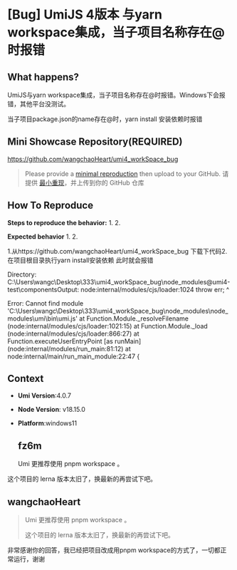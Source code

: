 # [Bug] UmiJS 4版本 与yarn workspace集成，当子项目名称存在@时报错

  <!--
感谢您向我们反馈问题，为了高效的解决问题，我们期望你能提供以下信息：
-->

## What happens?

UmiJS与yarn workspace集成，当子项目名称存在@时报错。Windows下会报错，其他平台没测试。

当子项目package.json的name存在@时，yarn install 安装依赖时报错

<!-- A clear and concise description of what the bug is. -->
<!-- 清晰的描述下遇到的问题。-->

## Mini Showcase Repository(REQUIRED)

https://github.com/wangchaoHeart/umi4_workSpace_bug

> Please provide a [minimal reproduction](https://stackoverflow.com/help/minimal-reproducible-example) then upload to your GitHub. 请提供 [最小重现](https://stackoverflow.com/help/minimal-reproducible-example)，并上传到你的 GitHub 仓库

<!-- 为节约大家的时间，无复现步骤的 ISSUE 会被关闭，提供之后再 REOPEN -->
<!-- YOUR_REPOSITORY_URL on github or stackbliz -->

## How To Reproduce

**Steps to reproduce the behavior:** 1. 2.

**Expected behavior** 1. 2.

<!-- 请提供复现链接/步骤，错误日志以及相关配置 -->

1.从https://github.com/wangchaoHeart/umi4_workSpace_bug 下载下代码2.在项目根目录执行yarn install安装依赖
此时就会报错

Directory: C:\Users\wangc\Desktop\333\umi4_workSpace_bug\node_modules\@umi4-test\componentsOutput:
node:internal/modules/cjs/loader:1024 throw err;
^

Error: Cannot find module 'C:\Users\wangc\Desktop\333\umi4_workSpace_bug\node_modules\node_modules\umi\bin\umi.js' at Function.Module.\_resolveFilename (node:internal/modules/cjs/loader:1021:15)
at Function.Module.\_load (node:internal/modules/cjs/loader:866:27) at Function.executeUserEntryPoint [as runMain] (node:internal/modules/run_main:81:12)
at node:internal/main/run_main_module:22:47 {

## Context

- **Umi Version**:4.0.7
- **Node Version**: v18.15.0
- **Platform**:windows11

  ## fz6m

  Umi 更推荐使用 pnpm workspace 。

这个项目的 lerna 版本太旧了，换最新的再尝试下吧。

## wangchaoHeart

> Umi 更推荐使用 pnpm workspace 。
>
> 这个项目的 lerna 版本太旧了，换最新的再尝试下吧。

非常感谢你的回答，我已经把项目改成用pnpm workspace的方式了，一切都正常运行，谢谢
